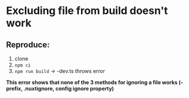 # Excluding file from build doesn't work

## Reproduce:
1. clone
2. `npm ci`
3. `npm run build` -> -dev.ts throws error

**This error shows that none of the 3 methods for ignoring a file works (-prefix, .nuxtignore, config ignore property)**
